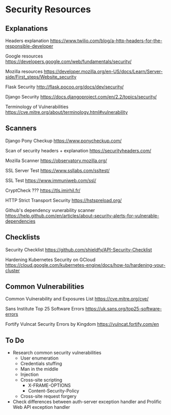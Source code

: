 # Security Resources

## Explanations

Headers explanation
https://www.twilio.com/blog/a-http-headers-for-the-responsible-developer

Google resources
https://developers.google.com/web/fundamentals/security/

Mozilla resources
https://developer.mozilla.org/en-US/docs/Learn/Server-side/First_steps/Website_security

Flask Security
http://flask.pocoo.org/docs/dev/security/

Django Security
https://docs.djangoproject.com/en/2.2/topics/security/

Terminology of Vulnerabilities
https://cve.mitre.org/about/terminology.html#vulnerability

## Scanners

Django Pony Checkup
https://www.ponycheckup.com/

Scan of security headers + explanation 
https://securityheaders.com/

Mozilla Scanner
https://observatory.mozilla.org/

SSL Server Test
https://www.ssllabs.com/ssltest/

SSL Test
https://www.immuniweb.com/ssl/

CryptCheck ???
https://tls.imirhil.fr/

HTTP Strict Transport Security
https://hstspreload.org/

Github's dependency vunerability scanner
https://help.github.com/en/articles/about-security-alerts-for-vulnerable-dependencies

## Checklists

Security Checklist
https://github.com/shieldfy/API-Security-Checklist

Hardening Kubernetes Security on GCloud
https://cloud.google.com/kubernetes-engine/docs/how-to/hardening-your-cluster

## Common Vulnerabilities

Common Vulnerability and Exposures List
https://cve.mitre.org/cve/

Sans Institute Top 25 Software Errors
https://uk.sans.org/top25-software-errors

Fortify Vulncat Security Errors by Kingdom
https://vulncat.fortify.com/en

## To Do

- Research common security vulnerabilities
  - User enumeration
  - Credentials stuffing
  - Man in the middle
  - Injection
  - Cross-site scripting
    - X-FRAME-OPTIONS
    - Content-Security-Policy
  - Cross-site request forgery
- Check differences between auth-server exception handler and Prolific Web API exception handler

